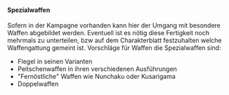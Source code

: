 #### Spezialwaffen

Sofern in der Kampagne vorhanden kann hier der Umgang mit besondere Waffen abgebildet werden. Eventuell ist es nötig
diese Fertigkeit noch mehrmals zu unterteilen, bzw auf dem Charakterblatt festzuhalten welche Waffengattung gemeint
ist. Vorschläge für Waffen die Spezialwaffen sind:
* Flegel in seinen Varianten
* Peitschenwaffen in ihren verschiedenen Ausführungen
* "Fernöstliche" Waffen wie Nunchaku oder Kusarigama
* Doppelwaffen
